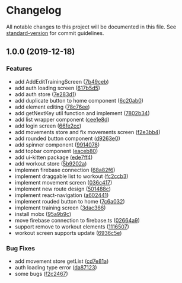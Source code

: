 # Changelog

All notable changes to this project will be documented in this file. See [standard-version](https://github.com/conventional-changelog/standard-version) for commit guidelines.

## 1.0.0 (2019-12-18)


### Features

* add AddEditTrainingScreen ([7b49ceb](https://github.com/mehmet-erim/workout-memory/commit/7b49ceb380f1a666a0fd8fe72ab865c7dd32c1b1))
* add auth loading screen ([617b5d5](https://github.com/mehmet-erim/workout-memory/commit/617b5d5567fe13be5eca4b9b92c84d8b4ac1c9b0))
* add auth store ([7e283d1](https://github.com/mehmet-erim/workout-memory/commit/7e283d1af75e9c403a320285caf388abf57ca84c))
* add duplicate button to home component ([6c20ab0](https://github.com/mehmet-erim/workout-memory/commit/6c20ab0d8c112ba87ed06f4e920c57da74b3912b))
* add element editing ([78c76ee](https://github.com/mehmet-erim/workout-memory/commit/78c76eea72f29091e313d9a170a4389548dc6f27))
* add getNextKey util function and implement ([7802b34](https://github.com/mehmet-erim/workout-memory/commit/7802b34410f00b3c3ef58ec7008dd11b45e5f675))
* add list wrapper component ([cee1e8d](https://github.com/mehmet-erim/workout-memory/commit/cee1e8dc68696c92979236ad5db95ea463113a84))
* add login screen ([66fe2cc](https://github.com/mehmet-erim/workout-memory/commit/66fe2cc63f3d56fad63df27e4b0ea17badc68399))
* add movements store and fix movements screen ([f2e3bb4](https://github.com/mehmet-erim/workout-memory/commit/f2e3bb4f783d9cff64a426c2e8a1ee12911f114e))
* add rounded button component ([d9263e0](https://github.com/mehmet-erim/workout-memory/commit/d9263e0c08658f3d63df2f4bd4a168ffbac454d7))
* add spinner component ([9914078](https://github.com/mehmet-erim/workout-memory/commit/99140781192aee39e8d1753e3bae2224b690fd89))
* add topbar component ([eaceb80](https://github.com/mehmet-erim/workout-memory/commit/eaceb806a79bbed26c3f0dee39ba507a4377a5a7))
* add ui-kitten package ([ede7ff4](https://github.com/mehmet-erim/workout-memory/commit/ede7ff403b309fb25d71cb1c4ce97fdb54892326))
* add workout store ([5b9202a](https://github.com/mehmet-erim/workout-memory/commit/5b9202a688320f0a8ace4d0d322dae76b0cab2f9))
* implemen firebase connection ([68a82f6](https://github.com/mehmet-erim/workout-memory/commit/68a82f6a118782acf4fe39e1db83c5560fa8ff75))
* implement draggable list to workout ([fc2ccb3](https://github.com/mehmet-erim/workout-memory/commit/fc2ccb3f7654975bb4eebf19c7c3938d15a3bb0b))
* implement movement screen ([036c417](https://github.com/mehmet-erim/workout-memory/commit/036c41769369ea17a57e605d313f471286bba40b))
* implement new route design ([501488c](https://github.com/mehmet-erim/workout-memory/commit/501488c42f07b6add9854abb108d273c2ace6e36))
* implement react-navigation ([a602441](https://github.com/mehmet-erim/workout-memory/commit/a6024415089fd03afec8db40b718347db3818dec))
* implement rouded button to home ([7c6a032](https://github.com/mehmet-erim/workout-memory/commit/7c6a032cf5640e02b093488e73086e603fab5840))
* implement training screen ([3dac366](https://github.com/mehmet-erim/workout-memory/commit/3dac3666dde86ddb50679e5da0006127c2b9493a))
* install mobx ([95a9b9c](https://github.com/mehmet-erim/workout-memory/commit/95a9b9caace89fa01cc4144d300ba719ead164cb))
* move firebase connection to firebase.ts ([02664a9](https://github.com/mehmet-erim/workout-memory/commit/02664a9be9fc2ae4473b1dc7d203ad9468516f2c))
* support remove to workout elements ([1116507](https://github.com/mehmet-erim/workout-memory/commit/11165073fea9300f66da6521377f1aca2f830246))
* workout screen supports update ([6936c5e](https://github.com/mehmet-erim/workout-memory/commit/6936c5e3d5093bfc029b4db263b29fdd08801623))


### Bug Fixes

* add movement store getList ([cd7e81a](https://github.com/mehmet-erim/workout-memory/commit/cd7e81a3f4bcbf1f9519223e25100ff6b28a38fb))
* auth loading type error ([da87123](https://github.com/mehmet-erim/workout-memory/commit/da87123420016654506077401b5a96b49555fe7b))
* some bugs ([f2c2467](https://github.com/mehmet-erim/workout-memory/commit/f2c2467e9208327f985677f2d825c57530fe2457))
